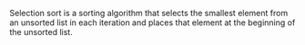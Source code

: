 Selection sort is a sorting algorithm that selects the smallest element from an unsorted list in each iteration and places that element at the beginning of the unsorted list.